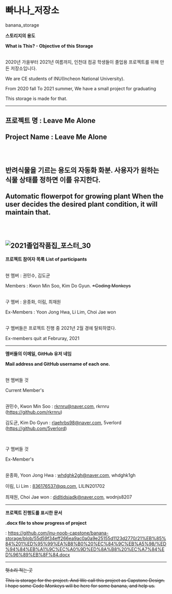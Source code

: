 # 빠나나_저장소

banana_storage

**스토리지의 용도**

**What is This? - Objective of this Storage**
<br> </br>

2020년 가을부터 2021년 여름까지, 인천대 컴공 학생들이 졸업용 프로젝트를 위해 만든 저장소입니다.

We are CE students of INU(Incheon National University).

From 2020 fall To 2021 summer, We have a small project for graduating

This storage is made for that.

-----------------------------------------------------------
**프로젝트 명 : Leave Me Alone** <br> </br>
**Project Name : Leave Me Alone**
<br> </br> <br> </br>
반려식물을 기르는 용도의 자동화 화분.
사용자가 원하는 식물 상태를 정하면 이를 유지한다.
<br> </br>
Automatic flowerpot for growing plant
When the user decides the desired plant condition, it will maintain that.
<br> </br>
<br> </br>
![2021졸업작품집_포스터_30](https://user-images.githubusercontent.com/57119957/120282538-2c3e7980-c2f5-11eb-9d8a-7dbf1864cd4a.jpg)
-----------------------------------------------------------

**프로젝트 참여자 목록**
**List of participants**
<br></br>

현 멤버 : 권민수, 김도균 

Members : Kwon Min Soo, Kim Do Gyun.                ~~+Coding Monkeys~~
<br></br>

구 멤버 : 윤종화, 이림, 최재원 

Ex-Members : Yoon Jong Hwa, Li Lim, Choi Jae won  
<br>

구 멤버들은 프로젝트 진행 중 2021년 2월 경에 탈퇴하였다.

Ex-members quit at Februray, 2021     

---------------------------------------------------------
**멤버들의 이메일, GitHub 유저 네임**

**Mail address and GitHub username of each one.**
<br></br>

현 멤버들 것

Current Member's 
<br></br>

권민수, Kwon Min Soo : rkrnru@naver.com, rkrnru (https://github.com/rkrnru)

김도균, Kim Do Gyun : rlaehrbs98@naver.com, 5verlord (https://github.com/5verlord)

</br>

구 멤버들 것

Ex-Member's
<br></br>

윤종화, Yoon Jong Hwa : whdghk2gh@naver.com, whdghk1gh

이림, Li Lim : 836176537@qq.com, LILIN201702

최재원, Choi Jae won : didltidsjadk@naver.com, wodnjs8207

---------------------------------------------------------


**프로젝트 진행도를 표시한 문서**

**.docx file to show progress of project**

:
https://github.com/inu-noob-capstone/banana-storage/blob/55d59f34eff266ea9ac0a0a9e25155d1123d2770/21%EB%85%84%201%ED%95%99%EA%B8%B0%20%EC%84%9C%EB%A5%98/%ED%94%84%EB%A1%9C%EC%A0%9D%ED%8A%B8%20%EC%A7%84%ED%96%89%EB%8F%84.docx


----------------------------------------------------------


~~헛소리 적는 곳~~

~~This is storage for the project. And We call this project as Capstone Design. I hope some Code Monkeys will be here for some banana, and help us.~~

